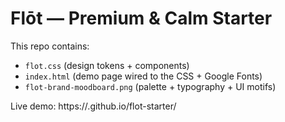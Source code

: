 # Flōt — Premium & Calm Starter

This repo contains:
- `flot.css` (design tokens + components)
- `index.html` (demo page wired to the CSS + Google Fonts)
- `flot-brand-moodboard.png` (palette + typography + UI motifs)

Live demo: https://<your-username>.github.io/flot-starter/
